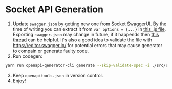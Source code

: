 # Socket API Generation

1. Update `swagger.json` by getting new one from Socket SwaggerUI. By the time of writing you can extract it from `var options = {...}` in [this .js file](https://backend.movr.network/v2/swagger/swagger-ui-init.js). Exporting `swagger.json` may change in future, if it happends then [this thread](https://stackoverflow.com/questions/48525546/how-to-export-swagger-json-or-yaml) can be helpful. It's also a good idea to validate the file with https://editor.swagger.io/ for potential errors that may cause generator to compain or generate faulty code.
2. Run codegen:

```bash
yarn run openapi-generator-cli generate --skip-validate-spec -i ./src/services/EcoBridge/Socket/api/swagger.json -g typescript-fetch -o ./src/services/EcoBridge/Socket/api/generated --additional-properties=typescriptThreePlus=true
```

3. Keep `openapitools.json` in version control.
4. Enjoy!
